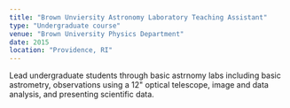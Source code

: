 ```yaml
---
title: "Brown Unviersity Astronomy Laboratory Teaching Assistant"
type: "Undergraduate course"
venue: "Brown University Physics Department"
date: 2015
location: "Providence, RI"
---
```

Lead undergraduate students through basic astrnomy labs including basic astrometry, observations using a 12" optical telescope, image and data analysis, and presenting scientific data.
